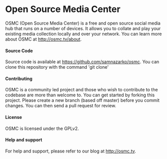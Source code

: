 # Open Source Media Center

OSMC (Open Source Media Center) is a free and open source social media hub that runs on a number of devices. It allows you to collate and play your existing media collection locally and over your network. You can learn more about OSMC at http://osmc.tv/about. 

#### Source Code ####

Source code is available at https://github.com/samnazarko/osmc. You can clone this repository with the command 'git clone' 

#### Contributing ####

OSMC is a community led project and those who wish to contribute to the codebase are more than welcome to. You can get started by forking this project. Please create a new branch (based off master) before you commit changes. You can then send a pull request for review. 

#### License ####

OSMC is licensed under the GPLv2.

#### Help and support ####

For help and support, please refer to our blog at http://osmc.tv. 
